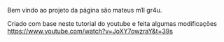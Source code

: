 Bem vindo ao projeto da página são mateus m1l gr4u.

Criado com base neste tutorial do youtube e feita algumas modificações
https://www.youtube.com/watch?v=JoXY7owzraY&t=39s